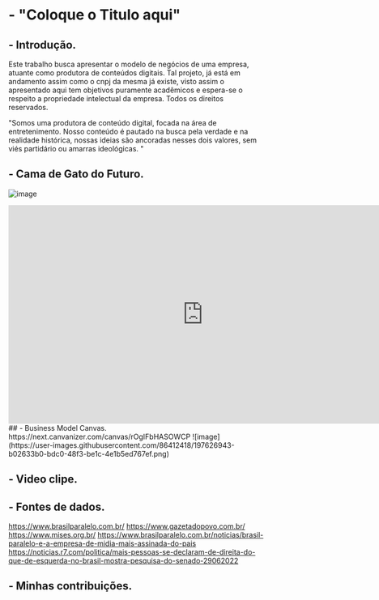 # - "Coloque o Titulo aqui"

## - Introdução.
Este trabalho busca apresentar o modelo de negócios de uma empresa, atuante como produtora de conteúdos digitais. Tal projeto, já está em andamento assim como o cnpj da mesma já existe, visto assim o apresentado aqui tem objetivos puramente acadêmicos e espera-se o respeito a propriedade intelectual da empresa. Todos os direitos reservados.

"Somos uma produtora de conteúdo digital, focada na área de entretenimento. Nosso conteúdo é pautado na busca pela verdade e na realidade histórica, nossas ideias são ancoradas nesses dois valores, sem viés partidário ou amarras ideológicas. "
## - Cama de Gato do Futuro.
![image](https://user-images.githubusercontent.com/86412418/197628816-975f1c46-da85-4301-8a71-739f277fdb41.png)
<iframe width="768" height="432" src="https://miro.com/app/live-embed/uXjVPK8MGS8=/?moveToViewport=-1524,-645,3853,1944&embedId=29608823684" frameborder="0" scrolling="no" allowfullscreen></iframe>
## - Business Model Canvas.
https://next.canvanizer.com/canvas/rOgIFbHASOWCP
![image](https://user-images.githubusercontent.com/86412418/197626943-b02633b0-bdc0-48f3-be1c-4e1b5ed767ef.png)

## - Video clipe.

## - Fontes de dados.
https://www.brasilparalelo.com.br/
https://www.gazetadopovo.com.br/
https://www.mises.org.br/
https://www.brasilparalelo.com.br/noticias/brasil-paralelo-e-a-empresa-de-midia-mais-assinada-do-pais
https://noticias.r7.com/politica/mais-pessoas-se-declaram-de-direita-do-que-de-esquerda-no-brasil-mostra-pesquisa-do-senado-29062022
## - Minhas contribuições.

